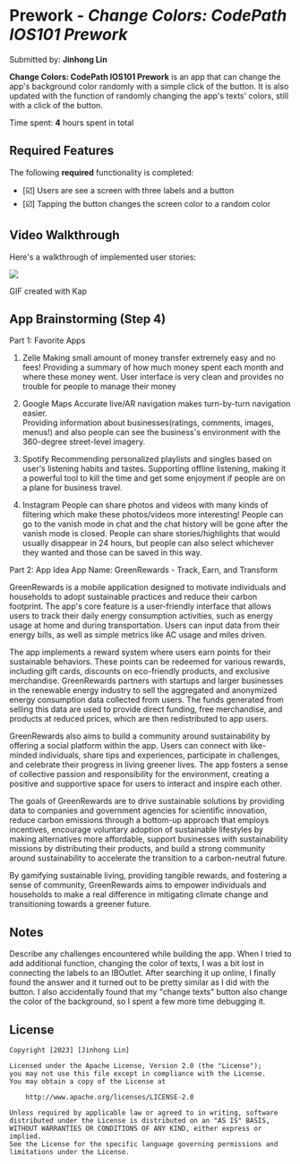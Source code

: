 # Prework - *Change Colors: CodePath IOS101 Prework*

Submitted by: **Jinhong Lin**

**Change Colors: CodePath IOS101 Prework** is an app that can change the app's background color randomly with a simple click of the button. It is also updated with the function of randomly changing the app's texts' colors, still with a click of the button. 

Time spent: **4** hours spent in total

## Required Features

The following **required** functionality is completed:

- [☑️] Users are see a screen with three labels and a button
- [☑️] Tapping the button changes the screen color to a random color
 
## Video Walkthrough

Here's a walkthrough of implemented user stories:

![](https://github.com/jinhonglin-ryan/CodePath-Prework/blob/main/Walk%20Through.gif)

<!-- Replace this with whatever GIF tool you used! -->
GIF created with Kap
<!-- Recommended tools:
[Kap](https://getkap.co/) for macOS
[ScreenToGif](https://www.screentogif.com/) for Windows
[peek](https://github.com/phw/peek) for Linux. -->

## App Brainstorming (Step 4)

Part 1: Favorite Apps
1. Zelle
    Making small amount of money transfer extremely easy and no fees!
    Providing a summary of how much money spent each month and where these money went.
    User interface is very clean and provides no trouble for people to manage their money
    
2. Google Maps
    Accurate live/AR navigation makes turn-by-turn navigation easier.  
    Providing information about businesses(ratings, comments, images, menus!) and also people can see the business's environment with the 360-degree street-level imagery. 
    
3. Spotify
    Recommending personalized playlists and singles based on user's listening habits and tastes. 
    Supporting offline listening, making it a powerful tool to kill the time and get some enjoyment if people are on a plane for business travel. 
    
4. Instagram
    People can share photos and videos with many kinds of filtering which make these photos/videos more interesting!
    People can go to the vanish mode in chat and the chat history will be gone after the vanish mode is closed. 
    People can share stories/highlights that would usually disappear in 24 hours, but people can also select whichever they wanted and those can be saved in this way. 
    
Part 2: App Idea
App Name: GreenRewards - Track, Earn, and Transform

GreenRewards is a mobile application designed to motivate individuals and households to adopt sustainable practices and reduce their carbon footprint. The app's core feature is a user-friendly interface that allows users to track their daily energy consumption activities, such as energy usage at home and during transportation. Users can input data from their energy bills, as well as simple metrics like AC usage and miles driven.

The app implements a reward system where users earn points for their sustainable behaviors. These points can be redeemed for various rewards, including gift cards, discounts on eco-friendly products, and exclusive merchandise. GreenRewards partners with startups and larger businesses in the renewable energy industry to sell the aggregated and anonymized energy consumption data collected from users. The funds generated from selling this data are used to provide direct funding, free merchandise, and products at reduced prices, which are then redistributed to app users.

GreenRewards also aims to build a community around sustainability by offering a social platform within the app. Users can connect with like-minded individuals, share tips and experiences, participate in challenges, and celebrate their progress in living greener lives. The app fosters a sense of collective passion and responsibility for the environment, creating a positive and supportive space for users to interact and inspire each other.

The goals of GreenRewards are to drive sustainable solutions by providing data to companies and government agencies for scientific innovation, reduce carbon emissions through a bottom-up approach that employs incentives, encourage voluntary adoption of sustainable lifestyles by making alternatives more affordable, support businesses with sustainability missions by distributing their products, and build a strong community around sustainability to accelerate the transition to a carbon-neutral future.

By gamifying sustainable living, providing tangible rewards, and fostering a sense of community, GreenRewards aims to empower individuals and households to make a real difference in mitigating climate change and transitioning towards a greener future.



## Notes

Describe any challenges encountered while building the app.
When I tried to add additional function, changing the color of texts, I was a bit lost in connecting the labels to an IBOutlet. After searching it up online, I finally found the answer and it turned out to be pretty similar as I did with the button. I also accidentally found that my "change texts" button also change the color of the background, so I spent a few more time debugging it. 

## License

    Copyright [2023] [Jinhong Lin]

    Licensed under the Apache License, Version 2.0 (the "License");
    you may not use this file except in compliance with the License.
    You may obtain a copy of the License at

        http://www.apache.org/licenses/LICENSE-2.0

    Unless required by applicable law or agreed to in writing, software
    distributed under the License is distributed on an "AS IS" BASIS,
    WITHOUT WARRANTIES OR CONDITIONS OF ANY KIND, either express or implied.
    See the License for the specific language governing permissions and
    limitations under the License.
